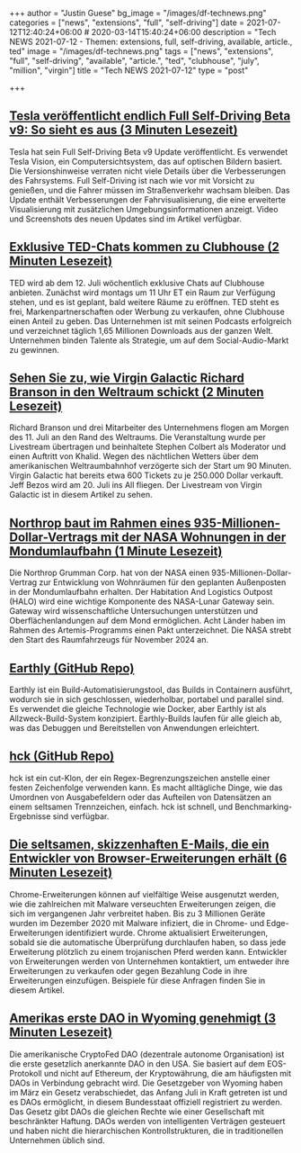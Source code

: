 +++
author = "Justin Guese"
bg_image = "/images/df-technews.png"
categories = ["news", "extensions", "full", "self-driving"]
date = 2021-07-12T12:40:24+06:00 # 2020-03-14T15:40:24+06:00
description = "Tech NEWS 2021-07-12 - Themen: extensions, full, self-driving, available, article., ted"
image = "/images/df-technews.png"
tags = ["news", "extensions", "full", "self-driving", "available", "article.", "ted", "clubhouse", "july", "million", "virgin"]
title = "Tech NEWS 2021-07-12"
type = "post"

+++

## [Tesla veröffentlicht endlich Full Self-Driving Beta v9: So sieht es aus (3 Minuten Lesezeit)](https://electrek.co/2021/07/10/tesla-full-self-driving-beta-v9-first-videos-release-notes/)

 Tesla hat sein Full Self-Driving Beta v9 Update veröffentlicht. Es verwendet Tesla Vision, ein Computersichtsystem, das auf optischen Bildern basiert. Die Versionshinweise verraten nicht viele Details über die Verbesserungen des Fahrsystems. Full Self-Driving ist nach wie vor mit Vorsicht zu genießen, und die Fahrer müssen im Straßenverkehr wachsam bleiben. Das Update enthält Verbesserungen der Fahrvisualisierung, die eine erweiterte Visualisierung mit zusätzlichen Umgebungsinformationen anzeigt. Video und Screenshots des neuen Updates sind im Artikel verfügbar.

## [Exklusive TED-Chats kommen zu Clubhouse (2 Minuten Lesezeit)](https://www.theverge.com/2021/7/11/22570634/ted-clubhouse-podcast-audio-live-recording)

 TED wird ab dem 12. Juli wöchentlich exklusive Chats auf Clubhouse anbieten. Zunächst wird montags um 11 Uhr ET ein Raum zur Verfügung stehen, und es ist geplant, bald weitere Räume zu eröffnen. TED steht es frei, Markenpartnerschaften oder Werbung zu verkaufen, ohne Clubhouse einen Anteil zu geben. Das Unternehmen ist mit seinen Podcasts erfolgreich und verzeichnet täglich 1,65 Millionen Downloads aus der ganzen Welt. Unternehmen binden Talente als Strategie, um auf dem Social-Audio-Markt zu gewinnen.

## [Sehen Sie zu, wie Virgin Galactic Richard Branson in den Weltraum schickt (2 Minuten Lesezeit)](https://www.theverge.com/2021/7/10/22569889/virgin-galactic-launch-watch-richard-branson-space)

 Richard Branson und drei Mitarbeiter des Unternehmens flogen am Morgen des 11. Juli an den Rand des Weltraums. Die Veranstaltung wurde per Livestream übertragen und beinhaltete Stephen Colbert als Moderator und einen Auftritt von Khalid. Wegen des nächtlichen Wetters über dem amerikanischen Weltraumbahnhof verzögerte sich der Start um 90 Minuten. Virgin Galactic hat bereits etwa 600 Tickets zu je 250.000 Dollar verkauft. Jeff Bezos wird am 20. Juli ins All fliegen. Der Livestream von Virgin Galactic ist in diesem Artikel zu sehen.

## [Northrop baut im Rahmen eines 935-Millionen-Dollar-Vertrags mit der NASA Wohnungen in der Mondumlaufbahn (1 Minute Lesezeit)](https://www.reuters.com/lifestyle/science/northrop-build-homes-moon-orbit-under-935-mln-nasa-contract-2021-07-09/)

 Die Northrop Grumman Corp. hat von der NASA einen 935-Millionen-Dollar-Vertrag zur Entwicklung von Wohnräumen für den geplanten Außenposten in der Mondumlaufbahn erhalten. Der Habitation And Logistics Outpost (HALO) wird eine wichtige Komponente des NASA-Lunar Gateway sein. Gateway wird wissenschaftliche Untersuchungen unterstützen und Oberflächenlandungen auf dem Mond ermöglichen. Acht Länder haben im Rahmen des Artemis-Programms einen Pakt unterzeichnet. Die NASA strebt den Start des Raumfahrzeugs für November 2024 an.

## [Earthly (GitHub Repo)](https://github.com/earthly/earthly)

 Earthly ist ein Build-Automatisierungstool, das Builds in Containern ausführt, wodurch sie in sich geschlossen, wiederholbar, portabel und parallel sind. Es verwendet die gleiche Technologie wie Docker, aber Earthly ist als Allzweck-Build-System konzipiert. Earthly-Builds laufen für alle gleich ab, was das Debuggen und Bereitstellen von Anwendungen erleichtert.

## [hck (GitHub Repo)](https://github.com/sstadick/hck)

 hck ist ein cut-Klon, der ein Regex-Begrenzungszeichen anstelle einer festen Zeichenfolge verwenden kann. Es macht alltägliche Dinge, wie das Umordnen von Ausgabefeldern oder das Aufteilen von Datensätzen an einem seltsamen Trennzeichen, einfach. hck ist schnell, und Benchmarking-Ergebnisse sind verfügbar.

## [Die seltsamen, skizzenhaften E-Mails, die ein Entwickler von Browser-Erweiterungen erhält (6 Minuten Lesezeit)](https://bit.ly/3xBMA1E/1/0100017a9a2fe1a7-81efd118-054b-47fa-be07-990060fc6475-000000/owjcIQNjnyfp_cefDLmpirifbsNBNUqlzz8ufeTc6G8=205)

 Chrome-Erweiterungen können auf vielfältige Weise ausgenutzt werden, wie die zahlreichen mit Malware verseuchten Erweiterungen zeigen, die sich im vergangenen Jahr verbreitet haben. Bis zu 3 Millionen Geräte wurden im Dezember 2020 mit Malware infiziert, die in Chrome- und Edge-Erweiterungen identifiziert wurde. Chrome aktualisiert Erweiterungen, sobald sie die automatische Überprüfung durchlaufen haben, so dass jede Erweiterung plötzlich zu einem trojanischen Pferd werden kann. Entwickler von Erweiterungen werden von Unternehmen kontaktiert, um entweder ihre Erweiterungen zu verkaufen oder gegen Bezahlung Code in ihre Erweiterungen einzufügen. Beispiele für diese Anfragen finden Sie in diesem Artikel.

## [Amerikas erste DAO in Wyoming genehmigt (3 Minuten Lesezeit)](https://decrypt.co/75222/americas-first-dao-approved-in-wyoming)

 Die amerikanische CryptoFed DAO (dezentrale autonome Organisation) ist die erste gesetzlich anerkannte DAO in den USA. Sie basiert auf dem EOS-Protokoll und nicht auf Ethereum, der Kryptowährung, die am häufigsten mit DAOs in Verbindung gebracht wird. Die Gesetzgeber von Wyoming haben im März ein Gesetz verabschiedet, das Anfang Juli in Kraft getreten ist und es DAOs ermöglicht, in diesem Bundesstaat offiziell registriert zu werden. Das Gesetz gibt DAOs die gleichen Rechte wie einer Gesellschaft mit beschränkter Haftung. DAOs werden von intelligenten Verträgen gesteuert und haben nicht die hierarchischen Kontrollstrukturen, die in traditionellen Unternehmen üblich sind.

